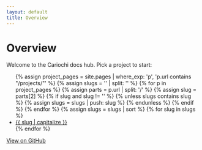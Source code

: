 ```yaml
---
layout: default
title: Overview
---
```


# Overview

Welcome to the Cariochi docs hub. Pick a project to start:

<ul>
{% assign project_pages = site.pages | where_exp: 'p', 'p.url contains "/projects/"' %}
{% assign slugs = '' | split: '' %}
{% for p in project_pages %}
  {% assign parts = p.url | split: '/' %}
  {% assign slug = parts[2] %}
  {% if slug and slug != '' %}
    {% unless slugs contains slug %}
      {% assign slugs = slugs | push: slug %}
    {% endunless %}
  {% endif %}
{% endfor %}
{% assign slugs = slugs | sort %}
{% for slug in slugs %}
  <li><a href="{{ '/projects/' | append: slug | append: '/' | relative_url }}">{{ slug | capitalize }}</a></li>
{% endfor %}
</ul>

<a class="github" href="https://github.com/cariochi" target="_blank">View on GitHub</a>
